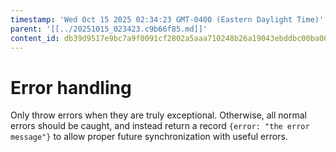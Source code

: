 ```yaml
---
timestamp: 'Wed Oct 15 2025 02:34:23 GMT-0400 (Eastern Daylight Time)'
parent: '[[../20251015_023423.c9b66f85.md]]'
content_id: db39d9517e9bc7a9f0091cf2802a5aaa710248b26a19043ebddbc00ba067bc70
---
```


# Error handling

Only throw errors when they are truly exceptional. Otherwise, all normal errors should be caught, and instead return a record `{error: "the error message"}` to allow proper future synchronization with useful errors.
